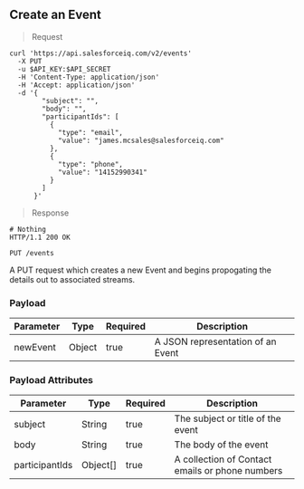 ## Create an Event

> Request

```shell
curl 'https://api.salesforceiq.com/v2/events'
  -X PUT
  -u $API_KEY:$API_SECRET
  -H 'Content-Type: application/json'
  -H 'Accept: application/json'
  -d '{
        "subject": "",
        "body": "",
        "participantIds": [
          { 
            "type": "email",
            "value": "james.mcsales@salesforceiq.com"
          },
          {
            "type": "phone",
            "value": "14152990341"
          }
        ]
      }'
```

> Response

```shell
# Nothing
HTTP/1.1 200 OK
```
`PUT /events`

A PUT request which creates a new Event and begins propogating the details out to associated streams.

### Payload
Parameter | Type | Required | Description
--------- | ---- | -------- | -----------
newEvent | Object | true | A JSON representation of an Event

### Payload Attributes
Parameter | Type | Required | Description
--------- | ---- | -------- | -----------
subject | String | true | The subject or title of the event
body | String | true | The body of the event
participantIds | Object\[\] | true | A collection of Contact emails or phone numbers